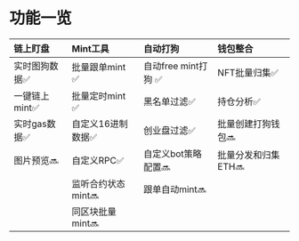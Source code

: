 # 功能一览
| 链上盯盘 | Mint工具 | 自动打狗 | 钱包整合 |
| :-----| :----- | :----- | :----- |
| 实时图狗数据:white_check_mark: | 批量跟单mint :white_check_mark: | 自动free mint打狗 :white_check_mark: | NFT批量归集:white_check_mark: |
| 一键链上mint:white_check_mark: | 批量定时mint :white_check_mark: | 黑名单过滤:white_check_mark: | 持仓分析:white_check_mark: |
| 实时gas数据:white_check_mark: | 自定义16进制数据:white_check_mark: | 创业盘过滤:white_check_mark:  | 批量创建打狗钱包:soon: |
| 图片预览:soon: | 自定义RPC:white_check_mark: | 自定义bot策略配置:soon:  | 批量分发和归集ETH:soon: |
| | 监听合约状态mint:soon: | 跟单自动mint:soon:  | |
| | 同区块批量mint:soon: |  | |
